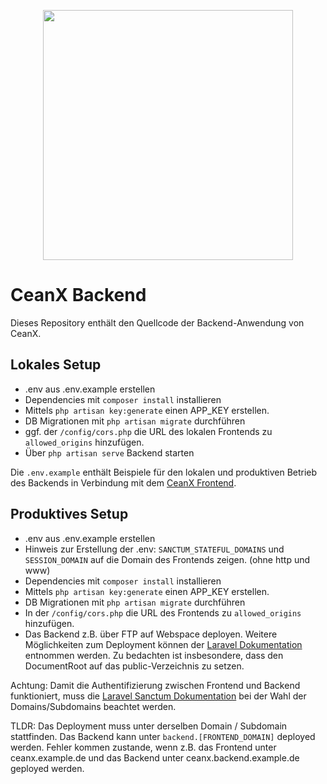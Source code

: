 <p align="center"><a href="https://laravel.com" target="_blank"><img src="https://raw.githubusercontent.com/laravel/art/master/logo-lockup/5%20SVG/2%20CMYK/1%20Full%20Color/laravel-logolockup-cmyk-red.svg" width="400"></a></p>

# CeanX Backend

Dieses Repository enthält den Quellcode der Backend-Anwendung von CeanX.

## Lokales Setup

- .env aus .env.example erstellen
- Dependencies mit `composer install` installieren
- Mittels `php artisan key:generate` einen APP_KEY erstellen.
- DB Migrationen mit `php artisan migrate` durchführen
- ggf. der `/config/cors.php` die URL des lokalen Frontends zu `allowed_origins` hinzufügen.
- Über `php artisan serve` Backend starten

Die `.env.example` enthält Beispiele für den lokalen und produktiven Betrieb des Backends in Verbindung mit dem [CeanX Frontend](https://github.com/lukasboc/ceanx-frontend).


## Produktives Setup

- .env aus .env.example erstellen
- Hinweis zur Erstellung der .env: `SANCTUM_STATEFUL_DOMAINS` und `SESSION_DOMAIN` auf die Domain des Frontends zeigen. (ohne http und www)
- Dependencies mit `composer install` installieren
- Mittels `php artisan key:generate` einen APP_KEY erstellen.
- DB Migrationen mit `php artisan migrate` durchführen
- In der `/config/cors.php` die URL des Frontends zu `allowed_origins` hinzufügen.
- Das Backend z.B. über FTP auf Webspace deployen. Weitere Möglichkeiten zum Deployment können der [Laravel Dokumentation](https://laravel.com/docs) entnommen werden. Zu bedachten ist insbesondere, dass den DocumentRoot auf das public-Verzeichnis zu setzen.

Achtung: Damit die Authentifizierung zwischen Frontend und Backend funktioniert, muss die [Laravel Sanctum Dokumentation](https://laravel.com/docs/9.x/sanctum#spa-authentication) bei der Wahl der Domains/Subdomains beachtet werden.

TLDR: Das Deployment muss unter derselben Domain / Subdomain stattfinden. Das Backend kann unter `backend.[FRONTEND_DOMAIN]` deployed werden.
Fehler kommen zustande, wenn z.B. das Frontend unter ceanx.example.de und das Backend unter ceanx.backend.example.de geployed werden.
